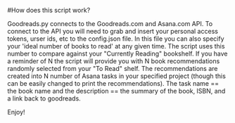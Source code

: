 #How does this script work?

Goodreads.py connects to the Goodreads.com and Asana.com API. To connect to the
API you will need to grab and insert your personal access tokens, urser ids,
etc to the config.json file. In this file you can also specify your 'ideal
number of books to read' at any given time. The script uses this number to compare
against your "Currently Reading" bookshelf. If you have a reminder of N the
script will provide you with N book recommendations randomly selected from your
"To Read" shelf. The recommendations are created into N number of Asana tasks
in your specified project (though this can be easily changed to print the
recommendations). The task name == the book name and the description == the
summary of the book, ISBN, and a link back to goodreads.

Enjoy!